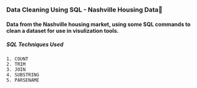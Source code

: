  ### Data Cleaning Using SQL - Nashville Housing Data🧹
 
 #### Data from the Nashville housing market, using some SQL commands to clean a dataset for use in visulization tools.

##### SQL Techniques Used

```
1. COUNT
2. TRIM
3. JOIN
4. SUBSTRING
5. PARSENAME
```

 
